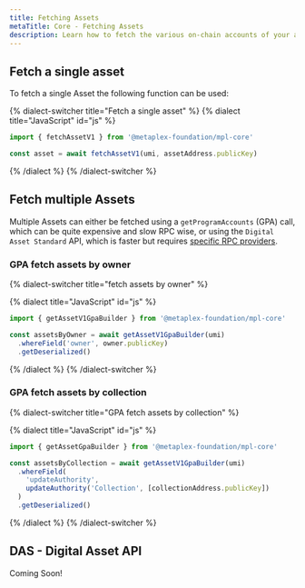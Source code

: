 ```yaml
---
title: Fetching Assets
metaTitle: Core - Fetching Assets
description: Learn how to fetch the various on-chain accounts of your assets on Core
---
```


## Fetch a single asset

To fetch a single Asset the following function can be used:

{% dialect-switcher title="Fetch a single asset" %}
{% dialect title="JavaScript" id="js" %}

```ts
import { fetchAssetV1 } from '@metaplex-foundation/mpl-core'

const asset = await fetchAssetV1(umi, assetAddress.publicKey)
```

{% /dialect %}
{% /dialect-switcher %}

## Fetch multiple Assets

Multiple Assets can either be fetched using a `getProgramAccounts` (GPA) call, which can be quite expensive and slow RPC wise, or using the `Digital Asset Standard` API, which is faster but requires [specific RPC providers](/rpc-providers).

### GPA fetch assets by owner

{% dialect-switcher title="fetch assets by owner" %}

{% dialect title="JavaScript" id="js" %}

```ts
import { getAssetV1GpaBuilder } from '@metaplex-foundation/mpl-core'

const assetsByOwner = await getAssetV1GpaBuilder(umi)
  .whereField('owner', owner.publicKey)
  .getDeserialized()
```

{% /dialect %}
{% /dialect-switcher %}

### GPA fetch assets by collection

{% dialect-switcher title="GPA fetch assets by collection" %}

{% dialect title="JavaScript" id="js" %}

```ts
import { getAssetGpaBuilder } from '@metaplex-foundation/mpl-core'

const assetsByCollection = await getAssetV1GpaBuilder(umi)
  .whereField(
    'updateAuthority',
    updateAuthority('Collection', [collectionAddress.publicKey])
  )
  .getDeserialized()
```

{% /dialect %}
{% /dialect-switcher %}

## DAS - Digital Asset API

Coming Soon!
